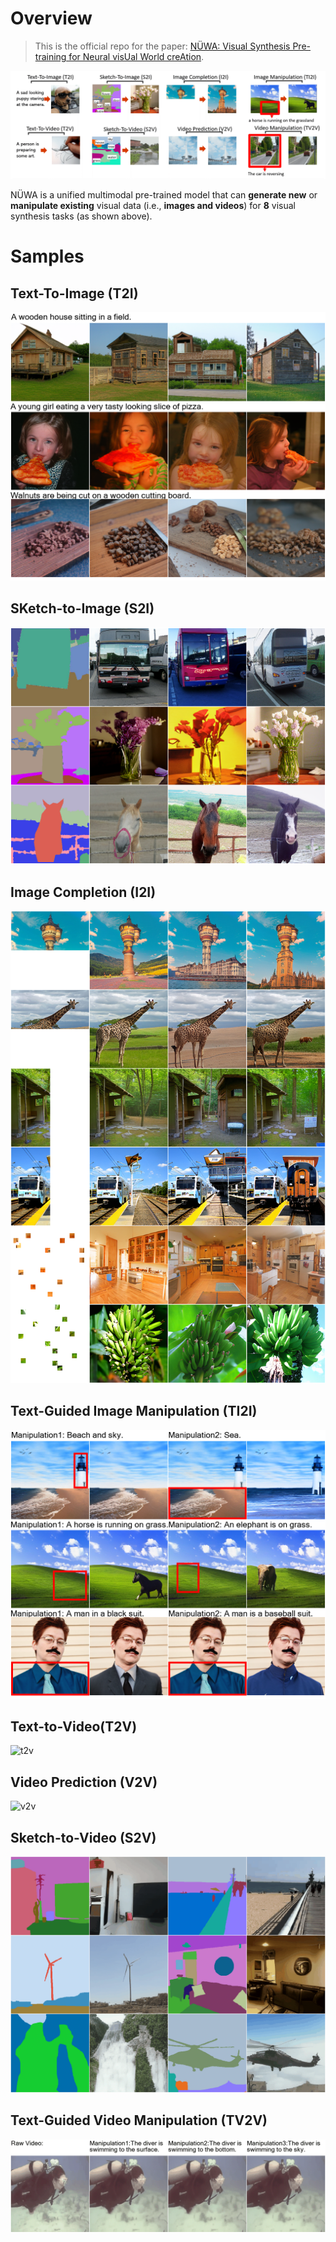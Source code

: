 
# Overview

> This is the official repo for the paper: [NÜWA: Visual Synthesis Pre-training for Neural visUal World creAtion](https://arxiv.org/abs/2111.12417).

![Overview](assets/overview.gif)

NÜWA is a unified multimodal pre-trained model that can **generate new** or **manipulate existing** visual data (i.e., **images and videos**) for **8** visual synthesis tasks (as shown above).

# Samples
## Text-To-Image (T2I)
![t2i](assets/t2i.png)

## SKetch-to-Image (S2I)
![s2i](assets/s2i.png)

## Image Completion (I2I)
![i2i](assets/i2i.png)

## Text-Guided Image Manipulation (TI2I)
![ti2i](assets/ti2i.png)

## Text-to-Video(T2V)
![t2v](assets/t2v.gif)

## Video Prediction (V2V)
![v2v](assets/v2v.gif)

## Sketch-to-Video (S2V)
![s2v](assets/s2v.gif)

## Text-Guided Video Manipulation (TV2V)
![out_final](assets/tv2v.gif)

